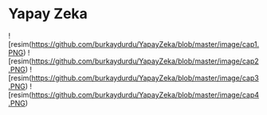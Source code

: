 # Yapay Zeka

![resim(https://github.com/burkaydurdu/YapayZeka/blob/master/image/cap1.PNG)
![resim(https://github.com/burkaydurdu/YapayZeka/blob/master/image/cap2.PNG)
![resim(https://github.com/burkaydurdu/YapayZeka/blob/master/image/cap3.PNG)
![resim(https://github.com/burkaydurdu/YapayZeka/blob/master/image/cap4.PNG)